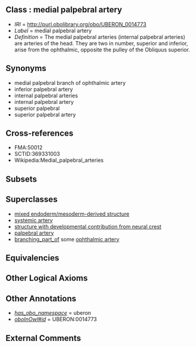 
## Class : medial palpebral artery

 * *IRI* = http://purl.obolibrary.org/obo/UBERON_0014773
 * *Label* = medial palpebral artery
 * *Definition* = The medial palpebral arteries (internal palpebral arteries) are arteries of the head. They are two in number, superior and inferior, arise from the ophthalmic, opposite the pulley of the Obliquus superior.

## Synonyms

 * medial palpebral branch of ophthalmic artery
 * inferior palpebral artery
 * internal palpebral arteries
 * internal palpebral artery
 * superior palpebral
 * superior palpebral artery

## Cross-references

 * FMA:50012
 * SCTID:369331003
 * Wikipedia:Medial_palpebral_arteries

## Subsets


## Superclasses

 * [mixed endoderm/mesoderm-derived structure](../../UBERON/77/UBERON_0000077.md)
 * [systemic artery](../../UBERON/73/UBERON_0004573.md)
 * [structure with developmental contribution from neural crest](../../UBERON/14/UBERON_0010314.md)
 * [palpebral artery](../../UBERON/70/UBERON_0014770.md)
 * [branching_part_of](../../RO/80/RO_0002380.md) some [ophthalmic artery](../../UBERON/19/UBERON_0001619.md)

## Equivalencies


## Other Logical Axioms


## Other Annotations

 * *[has_obo_namespace](../../ce/oboInOwl#hasOBONamespace.md)* = uberon
 * *[oboInOwl#id](../../id/oboInOwl#id.md)* = UBERON:0014773

## External Comments

